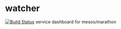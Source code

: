 # watcher
[![Build Status](https://travis-ci.org/harnash/watcher.svg?branch=master)](https://travis-ci.org/harnash/watcher)
service dashboard for mesos/marathon
